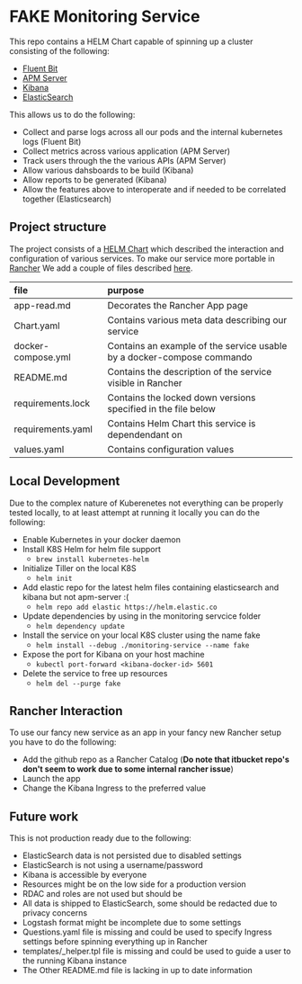 # FAKE Monitoring Service

This repo contains a HELM Chart capable of spinning up a cluster consisting of the following:
- [Fluent Bit](https://fluentbit.io/)
- [APM Server](https://www.elastic.co/products/apm)
- [Kibana](https://www.elastic.co/products/kibana)
- [ElasticSearch](https://www.elastic.co/products/elasticsearch)

This allows us to do the following:
- Collect and parse logs across all our pods and the internal kubernetes logs (Fluent Bit)
- Collect metrics across various application (APM Server) 
- Track users through the the various APIs (APM Server)
- Allow various dahsboards to be build (Kibana)
- Allow reports to be generated (Kibana)
- Allow the features above to interoperate and if needed to be correlated together (Elasticsearch)


## Project structure
The project consists of a [HELM Chart](https://helm.sh/docs/developing_charts/) which described the interaction and configuration of various services. 
To make our service more portable in [Rancher](https://rancher.com/) We add a couple of files described [here]().

| file               | purpose                                                                |
|:-------------------|:-----------------------------------------------------------------------|
| app-read.md        | Decorates the Rancher App page                                         |
| Chart.yaml         | Contains various meta data describing our service                      |
| docker-compose.yml | Contains an example of the service usable by a docker-compose commando |
| README.md          | Contains the description of the service visible in Rancher             |
| requirements.lock  | Contains the locked down versions specified in the file below          |
| requirements.yaml  | Contains Helm Chart this service is dependendant on                    |
| values.yaml        | Contains configuration values                                          |

## Local Development
Due to the complex nature of Kuberenetes not everything can be properly tested locally, to at least attempt at running it locally you can do the following:

- Enable Kubernetes in your docker daemon
- Install K8S Helm for helm file support
  - `brew install kubernetes-helm`
- Initialize Tiller on the local K8S
  - `helm init`
- Add elastic repo for the latest helm files containing elasticsearch and kibana but not apm-server :(
  - `helm repo add elastic https://helm.elastic.co`
- Update dependencies by using in the monitoring servcice folder
  - `helm dependency update`
- Install the service on your local K8S cluster using the name fake
  - `helm install --debug ./monitoring-service --name fake`
- Expose the port for Kibana on your host machine
  - `kubectl port-forward <kibana-docker-id> 5601`
- Delete the service to free up resources
  - `helm del --purge fake `

## Rancher Interaction
To use our fancy new service as an app in your fancy new Rancher setup you have to do the following:
- Add the github repo as a Rancher Catalog (**Do note that itbucket repo's don't seem to work due to some internal rancher issue**)
- Launch the app
- Change the Kibana Ingress to the preferred value

## Future work
This is not production ready due to the following:
- ElasticSearch data is not persisted due to disabled settings
- ElasticSearch is not using a username/password
- Kibana is accessible by everyone
- Resources might be on the low side for a production version
- RDAC and roles are not used but should be
- All data is shipped to ElasticSearch, some should be redacted due to privacy concerns
- Logstash format might be incomplete due to some settings
- Questions.yaml file is missing and could be used to specify Ingress settings before spinning everything up in Rancher
- templates/_helper.tpl file is missing and could be used to guide a user to the running Kibana instance 
- The Other README.md file is lacking in up to date information
